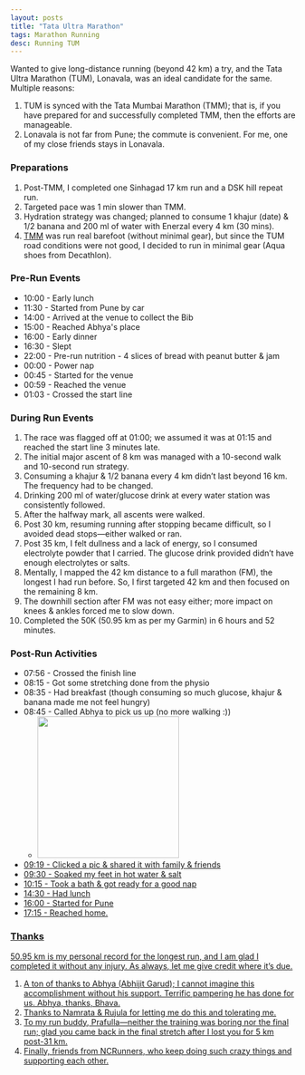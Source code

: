 ```yaml
---
layout: posts
title: "Tata Ultra Marathon"
tags: Marathon Running
desc: Running TUM
---
```


Wanted to give long-distance running (beyond 42 km) a try, and the Tata Ultra Marathon (TUM), Lonavala, was an ideal candidate for the same. Multiple reasons:

1. TUM is synced with the Tata Mumbai Marathon (TMM); that is, if you have prepared for and successfully completed TMM, then the efforts are manageable.
2. Lonavala is not far from Pune; the commute is convenient. For me, one of my close friends stays in Lonavala.

### Preparations
1. Post-TMM, I completed one Sinhagad 17 km run and a DSK hill repeat run.
2. Targeted pace was 1 min slower than TMM.
3. Hydration strategy was changed; planned to consume 1 khajur (date) & 1/2 banana and 200 ml of water with Enerzal every 4 km (30 mins).
4. [TMM](https://yogeshpowar.github.io/blog/2025/01/20/BarefootFM.html) was run real barefoot (without minimal gear), but since the TUM road conditions were not good, I decided to run in minimal gear (Aqua shoes from Decathlon).

### Pre-Run Events
* 10:00 - Early lunch
* 11:30 - Started from Pune by car
* 14:00 - Arrived at the venue to collect the Bib
* 15:00 - Reached Abhya's place
* 16:00 - Early dinner
* 16:30 - Slept
* 22:00 - Pre-run nutrition - 4 slices of bread with peanut butter & jam
* 00:00 - Power nap
* 00:45 - Started for the venue
* 00:59 - Reached the venue
* 01:03 - Crossed the start line

### During Run Events
1. The race was flagged off at 01:00; we assumed it was at 01:15 and reached the start line 3 minutes late.
2. The initial major ascent of 8 km was managed with a 10-second walk and 10-second run strategy.
3. Consuming a khajur & 1/2 banana every 4 km didn’t last beyond 16 km. The frequency had to be changed.
4. Drinking 200 ml of water/glucose drink at every water station was consistently followed.
5. After the halfway mark, all ascents were walked.
6. Post 30 km, resuming running after stopping became difficult, so I avoided dead stops—either walked or ran.
7. Post 35 km, I felt dullness and a lack of energy, so I consumed electrolyte powder that I carried. The glucose drink provided didn’t have enough electrolytes or salts.
8. Mentally, I mapped the 42 km distance to a full marathon (FM), the longest I had run before. So, I first targeted 42 km and then focused on the remaining 8 km.
9. The downhill section after FM was not easy either; more impact on knees & ankles forced me to slow down.
10. Completed the 50K (50.95 km as per my Garmin) in 6 hours and 52 minutes.

### Post-Run Activities
* 07:56 - Crossed the finish line
* 08:15 - Got some stretching done from the physio
* 08:35 - Had breakfast (though consuming so much glucose, khajur & banana made me not feel hungry)
* 08:45 - Called Abhya to pick us up (no more walking :))
    * <a href="/blog/assets/images/TUM.jpeg"> <img src="/blog/assets/images/TUM.jpeg" height="250">
* 09:19 - Clicked a pic & shared it with family & friends
* 09:30 - Soaked my feet in hot water & salt
* 10:15 - Took a bath & got ready for a good nap
* 14:30 - Had lunch
* 16:00 - Started for Pune
* 17:15 - Reached home.

### Thanks

50.95 km is my personal record for the longest run, and I am glad I completed it without any injury. As always, let me give credit where it’s due.

1. A ton of thanks to Abhya (Abhijit Garud); I cannot imagine this accomplishment without his support. Terrific pampering he has done for us. Abhya, thanks, Bhava.
2. Thanks to Namrata & Rujula for letting me do this and tolerating me.
3. To my run buddy, Prafulla—neither the training was boring nor the final run; glad you came back in the final stretch after I lost you for 5 km post-31 km.
4. Finally, friends from NCRunners, who keep doing such crazy things and supporting each other.
